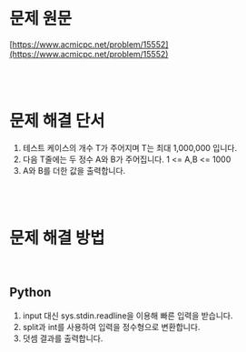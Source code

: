 # 문제 원문

[https://www.acmicpc.net/problem/15552](https://www.acmicpc.net/problem/15552)

<br><br>

# 문제 해결 단서

1. 테스트 케이스의 개수 T가 주어지며 T는 최대 1,000,000 입니다.
2. 다음 T줄에는 두 정수 A와 B가 주어집니다. 1 <= A,B <= 1000
3. A와 B를 더한 값을 출력합니다.

<br><br>

# 문제 해결 방법

<br>

## Python

1. input 대신 sys.stdin.readline을 이용해 빠른 입력을 받습니다.
2. split과 int를 사용하여 입력을 정수형으로 변환합니다.
3. 덧셈 결과를 출력합니다.
